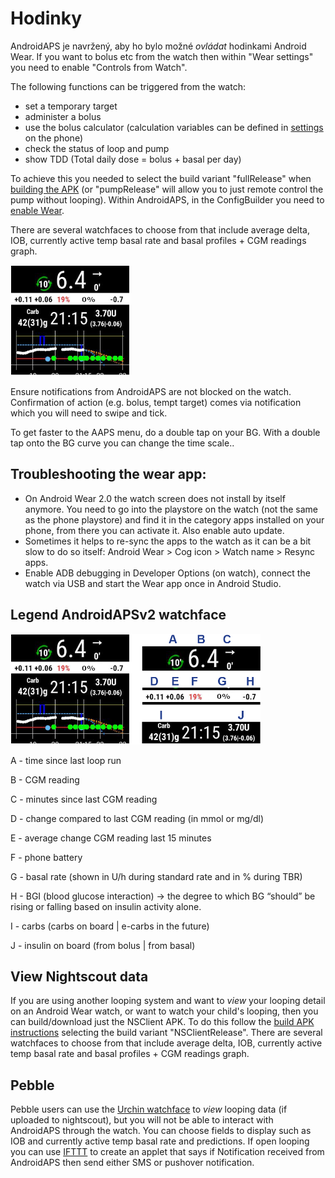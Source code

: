 # Hodinky

AndroidAPS je navržený, aby ho bylo možné *ovládat* hodinkami Android Wear. If you want to bolus etc from the watch then within "Wear settings" you need to enable "Controls from Watch".

The following functions can be triggered from the watch:

* set a temporary target
* administer a bolus
* use the bolus calculator (calculation variables can be defined in [settings](../Configuration/Config-Builder.md?highlight=tdd#wear) on the phone)
* check the status of loop and pump
* show TDD (Total daily dose = bolus + basal per day)

To achieve this you needed to select the build variant "fullRelease" when [building the APK](../Installing-AndroidAPS/Building-APK.md) (or "pumpRelease" will allow you to just remote control the pump without looping). Within AndroidAPS, in the ConfigBuilder you need to [enable Wear](../Configuration/Config-Builder#wear).

There are several watchfaces to choose from that include average delta, IOB, currently active temp basal rate and basal profiles + CGM readings graph.

![AndroidAPSv2 watchface](../images/AAPSv2_Watchface.png)

Ensure notifications from AndroidAPS are not blocked on the watch. Confirmation of action (e.g. bolus, tempt target) comes via notification which you will need to swipe and tick.

To get faster to the AAPS menu, do a double tap on your BG. With a double tap onto the BG curve you can change the time scale..

## Troubleshooting the wear app:

* On Android Wear 2.0 the watch screen does not install by itself anymore. You need to go into the playstore on the watch (not the same as the phone playstore) and find it in the category apps installed on your phone, from there you can activate it. Also enable auto update. 
* Sometimes it helps to re-sync the apps to the watch as it can be a bit slow to do so itself: Android Wear > Cog icon > Watch name > Resync apps.
* Enable ADB debugging in Developer Options (on watch), connect the watch via USB and start the Wear app once in Android Studio.

## Legend AndroidAPSv2 watchface

![Legend AndroidAPSv2 watchface](../images/AAPSv2_Watchface_legend.png)

A - time since last loop run

B - CGM reading

C - minutes since last CGM reading

D - change compared to last CGM reading (in mmol or mg/dl)

E - average change CGM reading last 15 minutes

F - phone battery

G - basal rate (shown in U/h during standard rate and in % during TBR)

H - BGI (blood glucose interaction) -> the degree to which BG “should” be rising or falling based on insulin activity alone.

I - carbs (carbs on board | e-carbs in the future)

J - insulin on board (from bolus | from basal)

## View Nightscout data

If you are using another looping system and want to *view* your looping detail on an Android Wear watch, or want to watch your child's looping, then you can build/download just the NSClient APK. To do this follow the [build APK instructions](../Installing-AndroidAPS/Building-APK.md) selecting the build variant "NSClientRelease". There are several watchfaces to choose from that include average delta, IOB, currently active temp basal rate and basal profiles + CGM readings graph.

## Pebble

Pebble users can use the [Urchin watchface](https://github.com/mddub/urchin-cgm) to *view* looping data (if uploaded to nightscout), but you will not be able to interact with AndroidAPS through the watch. You can choose fields to display such as IOB and currently active temp basal rate and predictions. If open looping you can use [IFTTT](https://ifttt.com/) to create an applet that says if Notification received from AndroidAPS then send either SMS or pushover notification.
